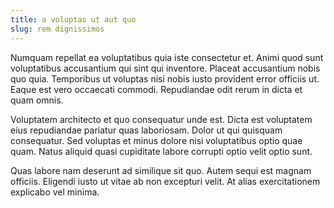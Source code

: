 ```yaml
---
title: a voluptas ut aut quo
slug: rem dignissimos
---
```


Numquam repellat ea voluptatibus quia iste consectetur et. Animi quod sunt voluptatibus accusantium qui sint qui inventore. Placeat accusantium nobis quo quia. Temporibus ut voluptas nisi nobis iusto provident error officiis ut. Eaque est vero occaecati commodi. Repudiandae odit rerum in dicta et quam omnis.

Voluptatem architecto et quo consequatur unde est. Dicta est voluptatem eius repudiandae pariatur quas laboriosam. Dolor ut qui quisquam consequatur. Sed voluptas et minus dolore nisi voluptatibus optio quae quam. Natus aliquid quasi cupiditate labore corrupti optio velit optio sunt.

Quas labore nam deserunt ad similique sit quo. Autem sequi est magnam officiis. Eligendi iusto ut vitae ab non excepturi velit. At alias exercitationem explicabo vel minima.
